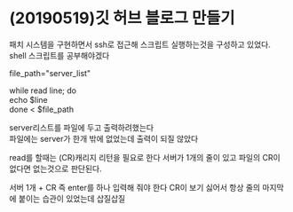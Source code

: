 # (20190519)깃 허브 블로그 만들기

패치 시스템을 구현하면서 ssh로 접근해 스크립트 실행하는것을 구성하고 있었다.  
shell 스크립트를 공부해야겠다

file_path="server_list"

while read line; do  
    echo $line  
done < $file_path  

server리스트를 파일에 두고 출력하려했는다  
파일에는 server가 한개 밖에 없었는데 출력이 되질 않았다  

read를 할때는 (CR)캐리지 리턴을 필요로 한다 
서버가 1개의 줄이 있고 파일의 CR이 없다면 없는것으로 판단된다.

서버 1개 + CR 즉 enter를 하나 입력해 줘야 한다
CR이 보기 싫어서 항상 줄의 마지막에 붙이는 습관이 있었는데 삽질삽질